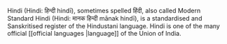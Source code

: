 Hindi (Hindi: हिन्दी hindī), sometimes spelled हिंदी, also called Modern Standard Hindi (Hindi: मानक हिन्दी mānak hindī), is a standardised and Sanskritised register of the Hindustani language. Hindi is one of the many official [[official languages |language]] of the Union of India.